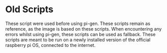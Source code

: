 # Old Scripts

These script were used before using pi-gen. These scripts remain as reference, as the image is based on these scripts. When encountering any errors whilst using pi-gen, these scripts can be used as fallback. These scripts are meant to be run on a newly installed version of the official raspberry pi OS, connected to the internet.
